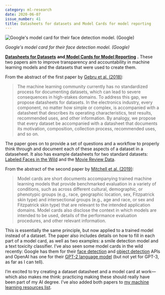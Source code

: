 ```yaml
---
category: ml-research
date: 2020-06-07
issue_number: 41
title: Datasheets for datasets and Model Cards for model reporting
---
```


![Google's model card for their face detection model. (Google)](https://s3.amazonaws.com/revue/items/images/006/082/344/mail/10fd363eed5e0ff5a46c9dc1af36a194.png?1591519380)

_Google's model card for their face detection model. (Google)_

[**Datasheets for Datasets**](https://arxiv.org/abs/1803.09010?utm_campaign=Dynamically%20Typed&utm_medium=email&utm_source=Revue%20newsletter) **and**[ **Model Cards for Model Reporting**](https://dl.acm.org/doi/abs/10.1145/3287560.3287596?utm_campaign=Dynamically%20Typed&utm_medium=email&utm_source=Revue%20newsletter) **.**
These two papers aim to improve transparency and accountability in machine learning models and the datasets that were used to create them.

From the abstract of the first paper by [Gebru et al.
(2018)](https://arxiv.org/abs/1803.09010?utm_campaign=Dynamically%20Typed&utm_medium=email&utm_source=Revue%20newsletter):

> The machine learning community currently has no standardized process for documenting datasets, which can lead to severe consequences in high-stakes domains.
> To address this gap, we propose datasheets for datasets.
> In the electronics industry, every component, no matter how simple or complex, is accompanied with a datasheet that describes its operating characteristics, test results, recommended uses, and other information.
> By analogy, we propose that every dataset be accompanied with a datasheet that documents its motivation, composition, collection process, recommended uses, and so on.

The paper goes on to provide a set of questions and a workflow to properly think through and document each of these aspects of a dataset in a dataseheet.
It also has example datasheets for two standard datasets: [Labeled Faces in the Wild](http://vis-www.cs.umass.edu/lfw/?utm_campaign=Dynamically%20Typed&utm_medium=email&utm_source=Revue%20newsletter) and the [Movie Review Data](http://www.cs.cornell.edu/people/pabo/movie-review-data/?utm_campaign=Dynamically%20Typed&utm_medium=email&utm_source=Revue%20newsletter).

From the abstract of the second paper by [Mitchell et al.
(2019)](https://dl.acm.org/doi/abs/10.1145/3287560.3287596?utm_campaign=Dynamically%20Typed&utm_medium=email&utm_source=Revue%20newsletter):

> Model cards are short documents accompanying trained machine learning models that provide benchmarked evaluation in a variety of conditions, such as across different cultural, demographic, or phenotypic groups (e.g., race, geographic location, sex, Fitzpatrick skin type) and intersectional groups (e.g., age and race, or sex and Fitzpatrick skin type) that are relevant to the intended application domains.
> Model cards also disclose the context in which models are intended to be used, details of the performance evaluation procedures, and other relevant information.

This is essentially the same principle, but now applied to a trained model instead of a dataset.
The paper also includes details on how to fill in each part of a model card, as well as two examples: a smile detection model and a text toxicity classifier.
I’ve also seen some model cards in the wild recently: Google has them for their [face detection](https://modelcards.withgoogle.com/face-detection?utm_campaign=Dynamically%20Typed&utm_medium=email&utm_source=Revue%20newsletter) and [object detection](https://modelcards.withgoogle.com/object-detection?utm_campaign=Dynamically%20Typed&utm_medium=email&utm_source=Revue%20newsletter) APIs and OpenAI has one for their [GPT-2 language model](https://github.com/openai/gpt-2/blob/master/model_card.md?utm_campaign=Dynamically%20Typed&utm_medium=email&utm_source=Revue%20newsletter) (but not yet for GPT-3, as far as I can tell).

I’m excited to try creating a dataset datasheet and a model card at work—which also makes me think: practicing making these should really have been part of my AI degree.
I’ve also added both papers to [my machine learning resources list](https://www.notion.so/adab36fecaea4306880898f41dcb9cb3?utm_campaign=Dynamically%20Typed&utm_medium=email&utm_source=Revue%20newsletter&v=cb3a74562c914234ac171931dad6c2e4).